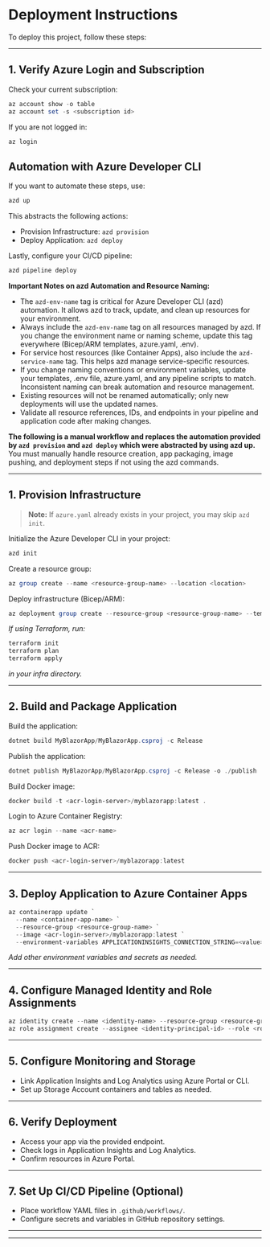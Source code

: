 # Deployment Instructions

To deploy this project, follow these steps:

---

## 1. Verify Azure Login and Subscription

Check your current subscription:
```Powershell Terminal
az account show -o table
az account set -s <subscription id>
```

If you are not logged in:
```Powershell Terminal
az login
```

## Automation with Azure Developer CLI

If you want to automate these steps, use:

```Powershell Terminal
azd up
```

This abstracts the following actions:
- Provision Infrastructure: `azd provision`
- Deploy Application: `azd deploy`

Lastly, configure your CI/CD pipeline:
```Powershell Terminal
azd pipeline deploy
```

**Important Notes on azd Automation and Resource Naming:**
- The `azd-env-name` tag is critical for Azure Developer CLI (azd) automation. It allows azd to track, update, and clean up resources for your environment.
- Always include the `azd-env-name` tag on all resources managed by azd. If you change the environment name or naming scheme, update this tag everywhere (Bicep/ARM templates, azure.yaml, .env).
- For service host resources (like Container Apps), also include the `azd-service-name` tag. This helps azd manage service-specific resources.
- If you change naming conventions or environment variables, update your templates, .env file, azure.yaml, and any pipeline scripts to match. Inconsistent naming can break automation and resource management.
- Existing resources will not be renamed automatically; only new deployments will use the updated names.
- Validate all resource references, IDs, and endpoints in your pipeline and application code after making changes.

**The following is a manual workflow and replaces the automation provided by `azd provision` and `azd deploy` which were abstracted by using azd up.**
You must manually handle resource creation, app packaging, image pushing, and deployment steps if not using the azd commands.

---

## 1. Provision Infrastructure

> **Note:** If `azure.yaml` already exists in your project, you may skip `azd init`.

Initialize the Azure Developer CLI in your project:
```Powershell Terminal
azd init
```

Create a resource group:
```Powershell Terminal
az group create --name <resource-group-name> --location <location>
```

Deploy infrastructure (Bicep/ARM):
```Powershell Terminal
az deployment group create --resource-group <resource-group-name> --template-file infra/resources.bicep --parameters @infra/main.parameters.json
```
*If using Terraform, run:*
```Powershell Terminal
terraform init
terraform plan
terraform apply
```
*in your infra directory.*

---

## 2. Build and Package Application

Build the application:
```Powershell Terminal
dotnet build MyBlazorApp/MyBlazorApp.csproj -c Release
```

Publish the application:
```Powershell Terminal
dotnet publish MyBlazorApp/MyBlazorApp.csproj -c Release -o ./publish
```

Build Docker image:
```Powershell Terminal
docker build -t <acr-login-server>/myblazorapp:latest .
```

Login to Azure Container Registry:
```Powershell Terminal
az acr login --name <acr-name>
```

Push Docker image to ACR:
```Powershell Terminal
docker push <acr-login-server>/myblazorapp:latest
```

---

## 3. Deploy Application to Azure Container Apps

```Powershell Terminal
az containerapp update `
  --name <container-app-name> `
  --resource-group <resource-group-name> `
  --image <acr-login-server>/myblazorapp:latest `
  --environment-variables APPLICATIONINSIGHTS_CONNECTION_STRING=<value> AZURE_CLIENT_ID=<value> PORT=80
```
*Add other environment variables and secrets as needed.*

---

## 4. Configure Managed Identity and Role Assignments

```Powershell Terminal
az identity create --name <identity-name> --resource-group <resource-group-name>
az role assignment create --assignee <identity-principal-id> --role <role-name> --scope <resource-id>
```

---

## 5. Configure Monitoring and Storage

- Link Application Insights and Log Analytics using Azure Portal or CLI.
- Set up Storage Account containers and tables as needed.

---

## 6. Verify Deployment

- Access your app via the provided endpoint.
- Check logs in Application Insights and Log Analytics.
- Confirm resources in Azure Portal.

---

## 7. Set Up CI/CD Pipeline (Optional)

- Place workflow YAML files in `.github/workflows/`.
- Configure secrets and variables in GitHub repository settings.

---


---

